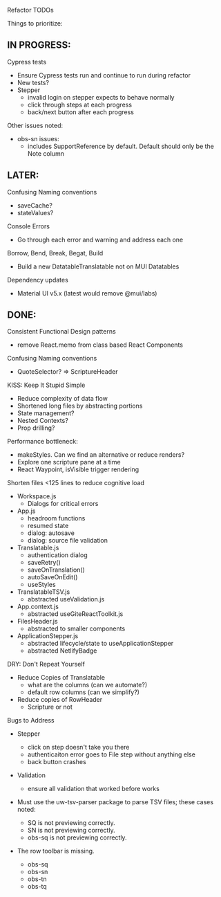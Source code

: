 Refactor TODOs

Things to prioritize:

## IN PROGRESS:

Cypress tests
- Ensure Cypress tests run and continue to run during refactor
- New tests?
- Stepper
  - invalid login on stepper expects to behave normally
  - click through steps at each progress
  - back/next button after each progress

Other issues noted:
- obs-sn issues:
  - includes SupportReference by default. Default should only be the Note column

## LATER:

Confusing Naming conventions
- saveCache?
- stateValues?

Console Errors
- Go through each error and warning and address each one

Borrow, Bend, Break, Begat, Build
- Build a new DatatableTranslatable not on MUI Datatables

Dependency updates
- Material UI v5.x (latest would remove @mui/labs)

## DONE:

Consistent Functional Design patterns
- remove React.memo from class based React Components

Confusing Naming conventions
- QuoteSelector? => ScriptureHeader

KISS: Keep It Stupid Simple
- Reduce complexity of data flow
- Shortened long files by abstracting portions
- State management?
- Nested Contexts?
- Prop drilling?

Performance bottleneck:
- makeStyles. Can we find an alternative or reduce renders?
- Explore one scripture pane at a time
- React Waypoint, isVisible trigger rendering

Shorten files <125 lines to reduce cognitive load
- Workspace.js
  - Dialogs for critical errors
- App.js
  - headroom functions
  - resumed state
  - dialog: autosave
  - dialog: source file validation
- Translatable.js
  - authentication dialog
  - saveRetry()
  - saveOnTranslation()
  - autoSaveOnEdit()
  - useStyles
- TranslatableTSV.js
  - abstracted useValidation.js
- App.context.js
  - abstracted useGiteReactToolkit.js
- FilesHeader.js
  - abstracted to smaller components
- ApplicationStepper.js
  - abstracted lifecycle/state to useApplicationStepper
  - abstracted NetlifyBadge

DRY: Don't Repeat Yourself
- Reduce Copies of Translatable
  - what are the columns (can we automate?)
  - default row columns (can we simplify?)
- Reduce copies of RowHeader
  - Scripture or not

Bugs to Address
- Stepper
  - click on step doesn't take you there
  - authenticaiton error goes to File step without anything else
  - back button crashes

- Validation
  - ensure all validation that worked before works

- Must use the uw-tsv-parser package to parse TSV files; these cases noted:
  - SQ is not previewing correctly.
  - SN is not previewing correctly.
  - obs-sq is not previewing correctly.

- The row toolbar is missing.
  - obs-sq
  - obs-sn
  - obs-tn
  - obs-tq